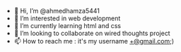 - 👋 Hi, I’m @ahmedhamza5441
- 👀 I’m interested in web development 
- 🌱 I’m currently learning html and css
- 💞️ I’m looking to collaborate on wired thoughts project
- 📫 How to reach me : it's my username +@gmail.com;)

<!---
ahmedhamza5441/ahmedhamza5441 is a ✨ special ✨ repository because its `README.md` (this file) appears on your GitHub profile.
You can click the Preview link to take a look at your changes.
--->
